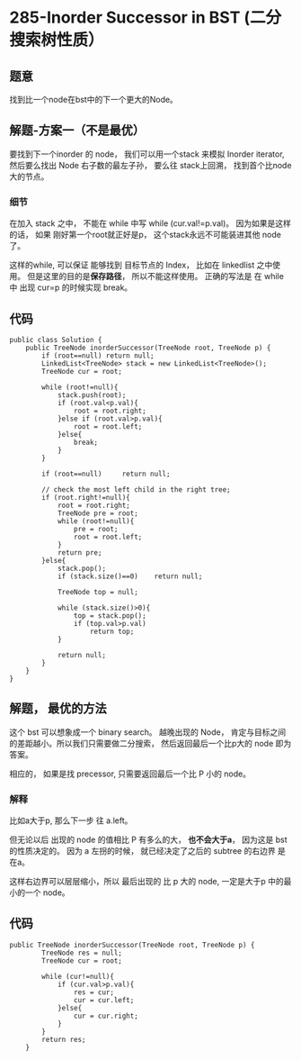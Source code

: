 # 285-Inorder Successor in BST (二分搜索树性质）

## 题意
找到比一个node在bst中的下一个更大的Node。

## 解题-方案一（不是最优）
要找到下一个inorder 的 node， 我们可以用一个stack 来模拟 Inorder iterator, 然后要么找出 Node 右子数的最左子孙， 要么往 stack上回溯， 找到首个比node大的节点。

### 细节
在加入 stack 之中， 不能在 while 中写 while (cur.val!=p.val)。 因为如果是这样的话， 如果 刚好第一个root就正好是p， 这个stack永远不可能装进其他 node 了。

这样的while, 可以保证 能够找到 目标节点的 Index， 比如在 linkedlist 之中使用。 但是这里的目的是**保存路径**， 所以不能这样使用。 正确的写法是 在 while 中 出现 cur=p 的时候实现 break。

## 代码
```
public class Solution {
    public TreeNode inorderSuccessor(TreeNode root, TreeNode p) {
        if (root==null) return null;
        LinkedList<TreeNode> stack = new LinkedList<TreeNode>();
        TreeNode cur = root;
        
        while (root!=null){
            stack.push(root);
            if (root.val<p.val){
                root = root.right;
            }else if (root.val>p.val){
                root = root.left;
            }else{
                break;
            }
        }
        
        if (root==null)     return null;
        
        // check the most left child in the right tree;
        if (root.right!=null){
            root = root.right;
            TreeNode pre = root;
            while (root!=null){
                pre = root;
                root = root.left;
            }
            return pre;
        }else{
            stack.pop();
            if (stack.size()==0)    return null;
            
            TreeNode top = null;
            
            while (stack.size()>0){
                top = stack.pop();
                if (top.val>p.val)
                    return top;
            }
            
            return null;
        }
    }
}
```

## 解题， 最优的方法
这个 bst 可以想象成一个 binary search。 越晚出现的 Node， 肯定与目标之间的差距越小。所以我们只需要做二分搜索， 然后返回最后一个比p大的 node 即为答案。 

相应的， 如果是找 precessor, 只需要返回最后一个比 P 小的 node。

### 解释
比如a大于p, 那么下一步 往 a.left。 

但无论以后 出现的 node 的值相比 P 有多么的大， **也不会大于a**， 因为这是 bst 的性质决定的。 因为 a 左拐的时候， 就已经决定了之后的 subtree 的右边界 是在a。 

这样右边界可以层层缩小，所以 最后出现的 比 p 大的 node, 一定是大于p 中的最小的一个 node。

## 代码
```
public TreeNode inorderSuccessor(TreeNode root, TreeNode p) {
        TreeNode res = null;
        TreeNode cur = root;
        
        while (cur!=null){
            if (cur.val>p.val){
                res = cur;
                cur = cur.left;
            }else{
                cur = cur.right;
            }
        }
        return res;
    }
```

